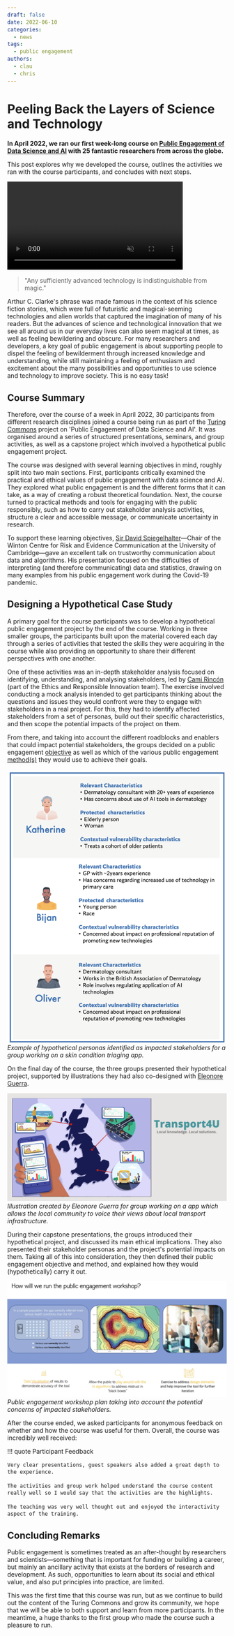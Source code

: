 ```yaml
---
draft: false 
date: 2022-06-10
categories:
  - news
tags:
  - public engagement
authors:
  - clau
  - chris
---
```


# Peeling Back the Layers of Science and Technology

**In April 2022, we ran our first week-long course on [Public Engagement of Data Science and AI](../../ped/index.md) with 25 fantastic researchers from across the globe.**

This post explores why we developed the course, outlines the activities we ran with the course participants, and concludes with next steps.

<!-- more -->

<video width="80%" autoplay loop muted>
    <source src="https://raw.githubusercontent.com/alan-turing-institute/turing-commons/main/docs/assets/images/animations/phone_peel.mp4" type="video/mp4"/>
            Your browser does not support the video tag.
</video>

> "Any sufficiently advanced technology is indistinguishable from magic."

Arthur C. Clarke's phrase was made famous in the context of his science fiction stories, which were full of futuristic and magical-seeming technologies and alien worlds that captured the imagination of many of his readers.
But the advances of science and technological innovation that we see all around us in our everyday lives can also seem magical at times, as well as feeling bewildering and obscure.
For many researchers and developers, a key goal of public engagement is about supporting people to dispel the feeling of bewilderment through increased knowledge and understanding, while still maintaining a feeling of enthusiasm and excitement about the many possibilities and opportunities to use science and technology to improve society.
This is no easy task!

## Course Summary

Therefore, over the course of a week in April 2022, 30 participants from different research disciplines joined a course being run as part of the [Turing Commons](https://turing-commons.netlify.app) project on 'Public Engagement of Data Science and AI'. It was organised around a series of structured presentations, seminars, and group activities, as well as a capstone project which involved a hypothetical public engagement project.

The course was designed with several learning objectives in mind, roughly split into two main sections. First, participants critically examined the practical and ethical values of public engagement with data science and AI. They explored what public engagement is and the different forms that it can take, as a way of creating a robust theoretical foundation. Next, the course turned to practical methods and tools for engaging with the public responsibly, such as how to carry out stakeholder analysis activities, structure a clear and accessible message, or communicate uncertainty in research.

To support these learning objectives, [Sir David Spiegelhalter](https://www.turing.ac.uk/people/guest-speakers/david-spiegelhalter)—Chair of the Winton Centre for Risk and Evidence Communication at the University of Cambridge—gave an excellent talk on trustworthy communication about data and algorithms. His presentation focused on the difficulties of interpreting (and therefore communicating) data and statistics, drawing on many examples from his public engagement work during the Covid-19 pandemic.

## Designing a Hypothetical Case Study

A primary goal for the course participants was to develop a hypothetical public engagement project by the end of the course. Working in three smaller groups, the participants built upon the material covered each day through a series of activities that tested the skills they were acquiring in the course while also providing an opportunity to share their different perspectives with one another.

One of these activities was an in-depth stakeholder analysis focused on identifying, understanding, and analysing stakeholders, led by [Cami Rincón](https://www.turing.ac.uk/people/researchers/cami-rincon) (part of the Ethics and Responsible Innovation team). The exercise involved conducting a mock analysis intended to get participants thinking about the questions and issues they would confront were they to engage with stakeholders in a real project. For this, they had to identify affected stakeholders from a set of personas, build out their specific characteristics, and then scope the potential impacts of the project on them.

From there, and taking into account the different roadblocks and enablers that could impact potential stakeholders, the groups decided on a public engagement [objective](https://turing-commons.netlify.app/ped/chapter1/goals/) as well as which of the various public engagement [method(s)](https://turing-commons.netlify.app/ped/chapter3/how/) they would use to achieve their goals.

![Example of hypothetical personas identified as impacted stakeholders for a group working on a skin condition triaging app.](../../assets/images/blog/personas.png)
*Example of hypothetical personas identified as impacted stakeholders for a group working on a skin condition triaging app.*

On the final day of the course, the three groups presented their hypothetical project, supported by illustrations they had also co-designed with [Eleonore Guerra](https://www.eleonoreguerra.com).

![](../../assets/images/blog/transport4u.jpg)
*Illustration created by Eleonore Guerra for group working on a app which allows the local community to voice their views about local transport infrastructure.*

During their capstone presentations, the groups introduced their hypothetical project, and discussed its main ethical implications. They also presented their stakeholder personas and the project's potential impacts on them. Taking all of this into consideration, they then defined their public engagement objective and method, and explained how they would (hypothetically) carry it out.

![](../../assets/images/blog/pe_plan.jpg)
*Public engagement workshop plan taking into account the potential concerns of impacted stakeholders.*

After the course ended, we asked participants for anonymous feedback on whether and how the course was useful for them. Overall, the course was incredibly well received:

!!! quote Participant Feedback

    Very clear presentations, guest speakers also added a great depth to the experience.
    
    The activities and group work helped understand the course content really well so I would say that the activities are the highlights.
    
    The teaching was very well thought out and enjoyed the interactivity aspect of the training.

## Concluding Remarks

Public engagement is sometimes treated as an after-thought by researchers and scientists—something that is important for funding or building a career, but mainly an ancillary activity that exists at the borders of research and development. As such, opportunities to learn about its social and ethical value, and also put principles into practice, are limited.

This was the first time that this course was run, but as we continue to build out the content of the Turing Commons and grow its community, we hope that we will be able to both support and learn from more participants. In the meantime, a huge thanks to the first group who made the course such a pleasure to run.
